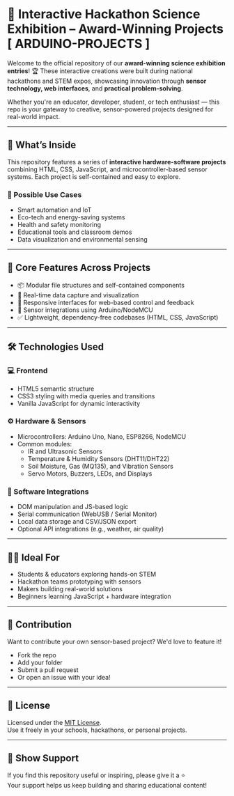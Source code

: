 # 🧠 Interactive Hackathon Science Exhibition – Award-Winning Projects [ ARDUINO-PROJECTS ]

Welcome to the official repository of our **award-winning science exhibition entries**! 🏆 These interactive creations were built during national hackathons and STEM expos, showcasing innovation through **sensor technology, web interfaces**, and **practical problem-solving**.

Whether you're an educator, developer, student, or tech enthusiast — this repo is your gateway to creative, sensor-powered projects designed for real-world impact.

---

## 🚀 What’s Inside

This repository features a series of **interactive hardware-software projects** combining HTML, CSS, JavaScript, and microcontroller-based sensor systems. Each project is self-contained and easy to explore.

### 🔬 Possible Use Cases
- Smart automation and IoT
- Eco-tech and energy-saving systems
- Health and safety monitoring
- Educational tools and classroom demos
- Data visualization and environmental sensing

---

## 🧩 Core Features Across Projects

- 📦 Modular file structures and self-contained components
- 🎯 Real-time data capture and visualization
- 🧠 Responsive interfaces for web-based control and feedback
- 📡 Sensor integrations using Arduino/NodeMCU
- ✅ Lightweight, dependency-free codebases (HTML, CSS, JavaScript)

---

## 🛠️ Technologies Used

### 💻 Frontend
- HTML5 semantic structure
- CSS3 styling with media queries and transitions
- Vanilla JavaScript for dynamic interactivity

### ⚙️ Hardware & Sensors
- Microcontrollers: Arduino Uno, Nano, ESP8266, NodeMCU
- Common modules:
  - IR and Ultrasonic Sensors
  - Temperature & Humidity Sensors (DHT11/DHT22)
  - Soil Moisture, Gas (MQ135), and Vibration Sensors
  - Servo Motors, Buzzers, LEDs, and Displays

### 🧠 Software Integrations
- DOM manipulation and JS-based logic
- Serial communication (WebUSB / Serial Monitor)
- Local data storage and CSV/JSON export
- Optional API integrations (e.g., weather, air quality)

---

## 👩‍🏫 Ideal For

- Students & educators exploring hands-on STEM
- Hackathon teams prototyping with sensors
- Makers building real-world solutions
- Beginners learning JavaScript + hardware integration

---

## 💬 Contribution

Want to contribute your own sensor-based project? We'd love to feature it!

- Fork the repo  
- Add your folder  
- Submit a pull request  
- Or open an issue with your idea!

---

## 📜 License

Licensed under the [MIT License](LICENSE).  
Use it freely in your schools, hackathons, or personal projects.

---

## 🌟 Show Support

If you find this repository useful or inspiring, please give it a ⭐  
Your support helps us keep building and sharing educational content!


